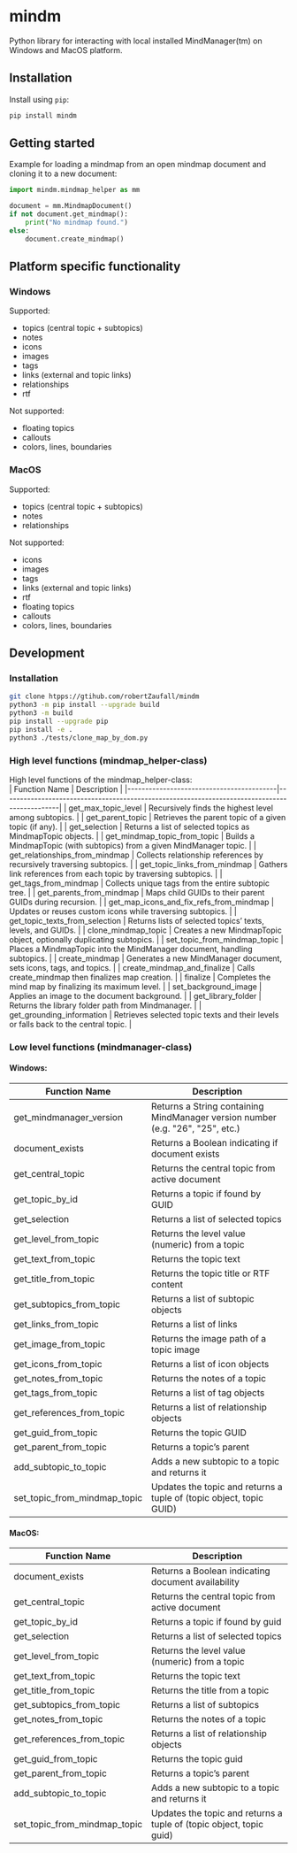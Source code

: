 # mindm

Python library for interacting with local installed MindManager(tm) on Windows and MacOS platform.

## Installation

Install using `pip`:
```bash
pip install mindm
```

## Getting started

Example for loading a mindmap from an open mindmap document and cloning it to a new document:  
```python
import mindm.mindmap_helper as mm

document = mm.MindmapDocument()
if not document.get_mindmap():
    print("No mindmap found.")
else:
    document.create_mindmap()
```

## Platform specific functionality
  
### Windows
  
Supported:
- topics (central topic + subtopics)
- notes
- icons
- images
- tags
- links (external and topic links)
- relationships
- rtf
  
Not supported:
- floating topics
- callouts
- colors, lines, boundaries
  
### MacOS
  
Supported:
- topics (central topic + subtopics)
- notes
- relationships
  
Not supported:
- icons
- images
- tags
- links (external and topic links)
- rtf
- floating topics
- callouts
- colors, lines, boundaries
  
## Development
  
### Installation  
  
```bash
git clone htpps://gtihub.com/robertZaufall/mindm
python3 -m pip install --upgrade build
python3 -m build
pip install --upgrade pip
pip install -e .
python3 ./tests/clone_map_by_dom.py
```
  
### High level functions (mindmap_helper-class)  
  
High level functions of the mindmap_helper-class:  
| Function Name                            | Description                                                                                  |
|------------------------------------------|----------------------------------------------------------------------------------------------|
| get_max_topic_level                      | Recursively finds the highest level among subtopics.                                         |
| get_parent_topic                         | Retrieves the parent topic of a given topic (if any).                                        |
| get_selection                            | Returns a list of selected topics as MindmapTopic objects.                                   |
| get_mindmap_topic_from_topic             | Builds a MindmapTopic (with subtopics) from a given MindManager topic.                       |
| get_relationships_from_mindmap           | Collects relationship references by recursively traversing subtopics.                        |
| get_topic_links_from_mindmap             | Gathers link references from each topic by traversing subtopics.                             |
| get_tags_from_mindmap                    | Collects unique tags from the entire subtopic tree.                                          |
| get_parents_from_mindmap                 | Maps child GUIDs to their parent GUIDs during recursion.                                     |
| get_map_icons_and_fix_refs_from_mindmap  | Updates or reuses custom icons while traversing subtopics.                                   |
| get_topic_texts_from_selection           | Returns lists of selected topics’ texts, levels, and GUIDs.                                  |
| clone_mindmap_topic                      | Creates a new MindmapTopic object, optionally duplicating subtopics.                         |
| set_topic_from_mindmap_topic             | Places a MindmapTopic into the MindManager document, handling subtopics.                     |
| create_mindmap                           | Generates a new MindManager document, sets icons, tags, and topics.                          |
| create_mindmap_and_finalize              | Calls create_mindmap then finalizes map creation.                                            |
| finalize                                 | Completes the mind map by finalizing its maximum level.                                      |
| set_background_image                     | Applies an image to the document background.                                                 |
| get_library_folder                       | Returns the library folder path from Mindmanager.                                            |
| get_grounding_information                | Retrieves selected topic texts and their levels or falls back to the central topic.          |
  
### Low level functions (mindmanager-class)  
#### Windows:  
| Function Name                  | Description                                                                                   |
|--------------------------------|-----------------------------------------------------------------------------------------------|
| get_mindmanager_version        | Returns a String containing MindManager version number (e.g. "26", "25", etc.)                |
| document_exists                | Returns a Boolean indicating if document exists                                               |
| get_central_topic              | Returns the central topic from active document                                                |
| get_topic_by_id                | Returns a topic if found by GUID                                                              |
| get_selection                  | Returns a list of selected topics                                                             |
| get_level_from_topic           | Returns the level value (numeric) from a topic                                                |
| get_text_from_topic            | Returns the topic text                                                                        |
| get_title_from_topic           | Returns the topic title or RTF content                                                        |
| get_subtopics_from_topic       | Returns a list of subtopic objects                                                            |
| get_links_from_topic           | Returns a list of links                                                                       |
| get_image_from_topic           | Returns the image path of a topic image                                                       |
| get_icons_from_topic           | Returns a list of icon objects                                                                |
| get_notes_from_topic           | Returns the notes of a topic                                                                  |
| get_tags_from_topic            | Returns a list of tag objects                                                                 |
| get_references_from_topic      | Returns a list of relationship objects                                                        |
| get_guid_from_topic            | Returns the topic GUID                                                                        |
| get_parent_from_topic          | Returns a topic’s parent                                                                      |
| add_subtopic_to_topic          | Adds a new subtopic to a topic and returns it                                                 |
| set_topic_from_mindmap_topic   | Updates the topic and returns a tuple of (topic object, topic GUID)                           |
  
#### MacOS:  
| Function Name                    | Description                                                           |
|----------------------------------|-----------------------------------------------------------------------|
| document_exists                  | Returns a Boolean indicating document availability                    |
| get_central_topic                | Returns the central topic from active document                        |
| get_topic_by_id                  | Returns a topic if found by guid                                      |
| get_selection                    | Returns a list of selected topics                                     |
| get_level_from_topic             | Returns the level value (numeric) from a topic                        |
| get_text_from_topic              | Returns the topic text                                                |
| get_title_from_topic             | Returns the title from a topic                                        |
| get_subtopics_from_topic         | Returns a list of subtopics                                           |
| get_notes_from_topic             | Returns the notes of a topic                                          |
| get_references_from_topic        | Returns a list of relationship objects                                |
| get_guid_from_topic              | Returns the topic guid                                                |
| get_parent_from_topic            | Returns a topic’s parent                                              |
| add_subtopic_to_topic            | Adds a new subtopic to a topic and returns it                         |
| set_topic_from_mindmap_topic     | Updates the topic and returns a tuple of (topic object, topic guid)   |

